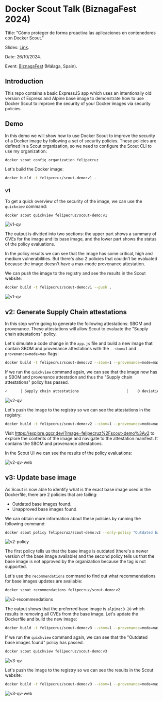 # Docker Scout Talk (BiznagaFest 2024)

Title: "Cómo proteger de forma proactiva las aplicaciones en contenedores con Docker Scout."

Slides: [Link](https://docs.google.com/presentation/d/1DOAvc0uEQ3jzQrTnJiWgo8f8WPFm0SJ8uUxuQauNavM/edit#slide=id.g30725f904bd_0_48).

Date: 26/10/2024.

Event: [BiznagaFest](https://www.biznagafest.com/) (Málaga, Spain).

## Introduction
This repo contains a basic ExpressJS app which uses an intentionally old version of Express and Alpine base image to demonstrate how to use Docker Scout to improve the security of your Docker images via security policies.

## Demo

In this demo we will show how to use Docker Scout to improve the security of a Docker image by following a set of security policies. These policies are defined in a Scout organization, so we need to configure the Scout CLI to use my organization:

```bash
docker scout config organization felipecruz
```

Let's build the Docker image:

```bash
docker build -t felipecruz/scout-demo:v1 .
```

### v1

To get a quick overview of the security of the image, we can use the `quickview` command:

```bash
docker scout quickview felipecruz/scout-demo:v1
```

![v1-qv](images/v1-qv.png)

The output is divided into two sections: the upper part shows a summary of CVEs for the image and its base image, and the lower part shows the status of the policy evaluations.

In the policy results we can see that the image has some critical, high and medium vulnerabilities. But there's also 2 policies that couldn't be evaluated because the image doesn't have a max-mode provenance attestation.

We can push the image to the registry and see the results in the Scout website:

```bash
docker build -t felipecruz/scout-demo:v1 --push .
```

![v1-qv](images/v1-qv-web.png)

## v2: Generate Supply Chain attestations

In this step we're going to generate the following attestations: SBOM and provenance. These attestations will allow Scout to evaluate the "Supply chain attestations" policy.

Let's simulate a code change in the `app.js` file and build a new image that contain SBOM and provenance attestations with the `--sbom=1` and `--provenance=mode=max` flags:

```bash
docker build -t felipecruz/scout-demo:v2 --sbom=1 --provenance=mode=max .
```

If we run the `quickview` command again, we can see that the image now has a SBOM and provenance attestation and thus the "Supply chain attestations" policy has passed.

```bash
✓      │ Supply chain attestations                      │    0 deviations
```

![v2-qv](images/v2-qv.png)

Let's push the image to the registry so we can see the attestations in the registry:

```bash
docker build -t felipecruz/scout-demo:v2 --sbom=1 --provenance=mode=max --push .
```

Visit https://explore.ggcr.dev/?image=felipecruz%2Fscout-demo%3Av2 to explore the contents of the image and navigate to the attestation manifest. It contains the SBOM and provenance attestations.

In the Scout UI we can see the results of the policy evaluations:

![v2-qv-web](images/v2-qv-web.png)

## v3: Update base image

As Scout is now able to identify what is the exact base image used in the Dockerfile, there are 2 policies that are failing:

- Outdated base images found.
- Unapproved base images found.

We can obtain more information about these policies by running the following command:

```bash
docker scout policy felipecruz/scout-demo:v2 --only-policy "Outdated base images found" --only-policy "Unapproved base images found"
```
![v2-policy](images/v2-policy.png)

The first policy tells us that the base image is outdated (there's a newer version of the base image available) and the second policy tells us that the base image is not approved by the organization because the tag is not supported.


Let's use the `recommendations` command to find out what recommendations for base images updates are available:

```bash
docker scout recommendations felipecruz/scout-demo:v2
```

![v2-recommendations](images/v2-recommendations.png)


The output shows that the preferred base image is `alpine:3.20` which results in removing all CVEs from the base image. Let's update the Dockerfile and build the new image:

```bash
docker build -t felipecruz/scout-demo:v3 --sbom=1 --provenance=mode=max .
```

If we run the `quickview` command again, we can see that the "Outdated base images found" policy has passed.

```bash
docker scout quickview felipecruz/scout-demo:v3
```

![v3-qv](images/v3-qv.png)

Let's push the image to the registry so we can see the results in the Scout website:

```bash
docker build -t felipecruz/scout-demo:v3 --sbom=1 --provenance=mode=max --push .
```
![v3-qv-web](images/v3-qv-web.png)
